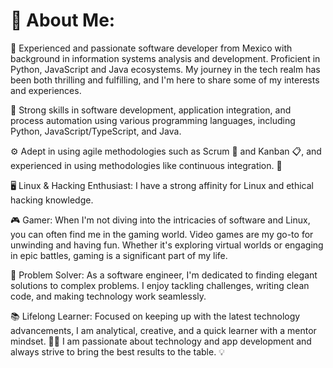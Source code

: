 # 💫 About Me:
👋 Experienced and passionate software developer from Mexico with background in information systems analysis and development. Proficient in Python, JavaScript and Java ecosystems. My journey in the tech realm has been both thrilling and fulfilling, and I'm here to share some of my interests and experiences.

🔧 Strong skills in software development, application integration, and process automation using various programming languages, including Python, JavaScript/TypeScript, and Java.

⚙️ Adept in using agile methodologies such as Scrum 🔄 and Kanban 📋, and experienced in using methodologies like continuous integration. 🔄

🖥️ Linux & Hacking Enthusiast:
I have a strong affinity for Linux and ethical hacking knowledge.

🎮 Gamer:
When I'm not diving into the intricacies of software and Linux, you can often find me in the gaming world. Video games are my go-to for unwinding and having fun. Whether it's exploring virtual worlds or engaging in epic battles, gaming is a significant part of my life.


🔧 Problem Solver:
As a software engineer, I'm dedicated to finding elegant solutions to complex problems. I enjoy tackling challenges, writing clean code, and making technology work seamlessly.

📚 Lifelong Learner:
Focused on keeping up with the latest technology advancements, I am analytical, creative, and a quick learner with a mentor mindset. 👨‍🏫 I am passionate about technology and app development and always strive to bring the best results to the table. 💡
